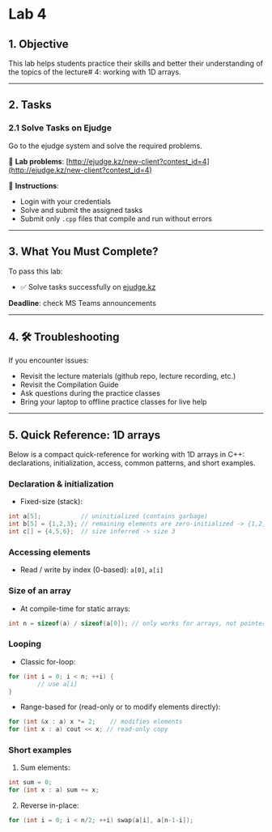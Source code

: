 # Lab 4

## 1. Objective

This lab helps students practice their skills and better their understanding of the topics of the lecture# 4:  working with 1D arrays.

---

## 2. Tasks

### 2.1 Solve Tasks on Ejudge

Go to the ejudge system and solve the required problems.

🔗 **Lab problems**: [http://ejudge.kz/new-client?contest_id=4](http://ejudge.kz/new-client?contest_id=4)

📝 **Instructions**:
- Login with your credentials
- Solve and submit the assigned tasks
- Submit only `.cpp` files that compile and run without errors
---

## 3. What You Must Complete?

To pass this lab:

- ✅ Solve tasks successfully on [ejudge.kz](http://ejudge.kz/new-client?contest_id=4)

**Deadline**: check MS Teams announcements

---

## 4. 🛠 Troubleshooting

If you encounter issues:

- Revisit the lecture materials (github repo, lecture recording, etc.)
- Revisit the Compilation Guide
- Ask questions during the practice classes
- Bring your laptop to offline practice classes for live help

---

## 5. Quick Reference: 1D arrays

Below is a compact quick-reference for working with 1D arrays in C++: declarations, initialization, access, common patterns, and short examples.

### Declaration & initialization

- Fixed-size (stack):

```cpp
int a[5];           // uninitialized (contains garbage)
int b[5] = {1,2,3}; // remaining elements are zero-initialized -> {1,2,3,0,0}
int c[] = {4,5,6};  // size inferred -> size 3
```

### Accessing elements

- Read / write by index (0-based): `a[0]`, `a[i]`

### Size of an array

- At compile-time for static arrays:

```cpp
int n = sizeof(a) / sizeof(a[0]); // only works for arrays, not pointers
```

### Looping

- Classic for-loop:

```cpp
for (int i = 0; i < n; ++i) {
		// use a[i]
}
```

- Range-based for (read-only or to modify elements directly):

```cpp
for (int &x : a) x *= 2;    // modifies elements
for (int x : a) cout << x; // read-only copy
```

### Short examples

1) Sum elements:

```cpp
int sum = 0;
for (int x : a) sum += x;
```

2) Reverse in-place:

```cpp
for (int i = 0; i < n/2; ++i) swap(a[i], a[n-1-i]);
```